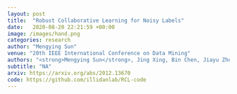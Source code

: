 ```yaml
---
layout: post
title:  "Robust Collaborative Learning for Noisy Labels"
date:   2020-08-20 22:21:59 +00:00
image: /images/hand.png
categories: research
author: "Mengying Sun"
venue: "20th IEEE International Conference on Data Mining"
authors: "<strong>Mengying Sun</strong>, Jing Xing, Bin Chen, Jiayu Zhou"
subtitle: "NA"
arxiv: https://arxiv.org/abs/2012.13670
code: https://github.com/illidanlab/RCL-code
---
```


  
